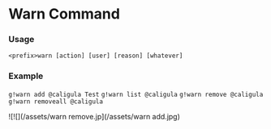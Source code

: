 # Warn Command
### Usage


`<prefix>warn [action] [user] [reason] [whatever]`

### Example
`g!warn add @caligula Test`
`g!warn list @caligula`
`g!warn remove @caligula`
`g!warn removeall @caligula`

![![](/assets/warn remove.jp](/assets/warn add.jpg)

